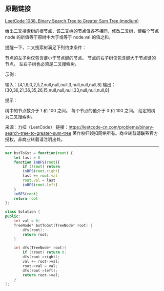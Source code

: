 ## 原题链接

[LeetCode 1038. Binary Search Tree to Greater Sum Tree (medium)](https://leetcode-cn.com/problems/binary-search-tree-to-greater-sum-tree/)

给出二叉搜索树的根节点，该二叉树的节点值各不相同，修改二叉树，使每个节点 node 的新值等于原树中大于或等于 node.val 的值之和。

提醒一下，二叉搜索树满足下列约束条件：

节点的左子树仅包含键小于节点键的节点。
节点的右子树仅包含键大于节点键的节点。
左右子树也必须是二叉搜索树。
 

示例：



输入：[4,1,6,0,2,5,7,null,null,null,3,null,null,null,8]
输出：[30,36,21,36,35,26,15,null,null,null,33,null,null,null,8]
 

提示：

树中的节点数介于 1 和 100 之间。
每个节点的值介于 0 和 100 之间。
给定的树为二叉搜索树。
 

来源：力扣（LeetCode）
链接：https://leetcode-cn.com/problems/binary-search-tree-to-greater-sum-tree
著作权归领扣网络所有。商业转载请联系官方授权，非商业转载请注明出处。


---

```javascript
var bstToGst = function(root) {
    let last = 0
    function inBFS(root){
        if (!root) return 
        inBFS(root.right)
        last += root.val
        root.val = last
        inBFS(root.left)
    }
    inBFS(root)
    return root    
};
```


```cpp
class Solution {
public:
    int val = 0;
    TreeNode* bstToGst(TreeNode* root) {
        dfs(root);
        return root;
    }

    int dfs(TreeNode* root){
        if (!root) return 0;
        dfs(root->right);
        val += root->val;
        root->val = val;
        dfs(root->left);
        return root->val;
    }
};
```
